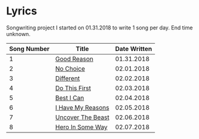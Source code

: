 # Lyrics
Songwriting project I started on 01.31.2018 to write 1 song per day. End time unknown.

| Song Number | Title | Date Written |
|---|---|---|
| 1 |[Good Reason](https://github.com/thisislink/Lyrics/blob/master/GoodReason.txt)| 01.31.2018
| 2 |[No Choice](https://github.com/thisislink/Lyrics/blob/master/NoChoice.txt)| 02.01.2018
| 3 |[Different](https://github.com/thisislink/Lyrics/blob/master/Different.txt)| 02.02.2018
| 4 |[Do This First](https://github.com/thisislink/Lyrics/blob/master/DoThisFirst.txt)| 02.03.2018
| 5 |[Best I Can](https://github.com/thisislink/Lyrics/blob/master/BestICan.txt)| 02.04.2018
| 6 |[I Have My Reasons](https://github.com/thisislink/Lyrics/blob/master/IHaveMyReasons.txt)| 02.05.2018
| 7 |[Uncover The Beast](https://github.com/thisislink/Lyrics/blob/master/UncoverTheBeast.txt)| 02.06.2018
| 8 |[Hero In Some Way](https://github.com/thisislink/Lyrics/blob/master/HeroInSomeWay.txt)| 02.07.2018